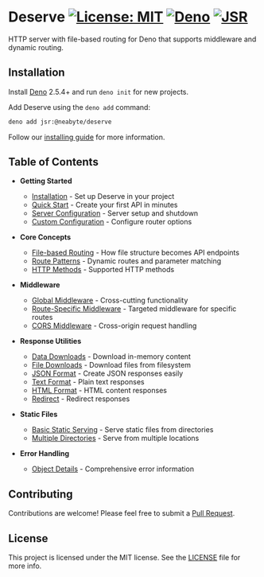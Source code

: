 # Deserve [![License: MIT](https://img.shields.io/badge/License-MIT-red.svg)](LICENSE) [![Deno](https://img.shields.io/badge/Deno-2.5.4-blue)](https://deno.land) [![JSR](https://jsr.io/badges/@neabyte/deserve)](https://jsr.io/@neabyte/deserve)

HTTP server with file-based routing for Deno that supports middleware and dynamic routing.

## Installation

Install [Deno](https://github.com/denoland/deno_install) 2.5.4+ and run `deno init` for new projects.

Add Deserve using the `deno add` command:

```bash
deno add jsr:@neabyte/deserve
```

Follow our [installing guide](https://docs-deserve.neabyte.com/getting-started/installation) for more information.

## Table of Contents

- **Getting Started**
  - [Installation](https://docs-deserve.neabyte.com/getting-started/installation) - Set up Deserve in your project
  - [Quick Start](https://docs-deserve.neabyte.com/getting-started/quick-start) - Create your first API in minutes
  - [Server Configuration](https://docs-deserve.neabyte.com/getting-started/server-configuration) - Server setup and shutdown
  - [Custom Configuration](https://docs-deserve.neabyte.com/getting-started/custom-configuration) - Configure router options

- **Core Concepts**
  - [File-based Routing](https://docs-deserve.neabyte.com/core-concepts/file-based-routing) - How file structure becomes API endpoints
  - [Route Patterns](https://docs-deserve.neabyte.com/core-concepts/route-patterns) - Dynamic routes and parameter matching
  - [HTTP Methods](https://docs-deserve.neabyte.com/core-concepts/http-methods) - Supported HTTP methods

- **Middleware**
  - [Global Middleware](https://docs-deserve.neabyte.com/middleware/global) - Cross-cutting functionality
  - [Route-Specific Middleware](https://docs-deserve.neabyte.com/middleware/route-specific) - Targeted middleware for specific routes
  - [CORS Middleware](https://docs-deserve.neabyte.com/middleware/cors) - Cross-origin request handling

- **Response Utilities**
  - [Data Downloads](https://docs-deserve.neabyte.com/response/data) - Download in-memory content
  - [File Downloads](https://docs-deserve.neabyte.com/response/file) - Download files from filesystem
  - [JSON Format](https://docs-deserve.neabyte.com/response/json) - Create JSON responses easily
  - [Text Format](https://docs-deserve.neabyte.com/response/text) - Plain text responses
  - [HTML Format](https://docs-deserve.neabyte.com/response/html) - HTML content responses
  - [Redirect](https://docs-deserve.neabyte.com/response/redirect) - Redirect responses

- **Static Files**
  - [Basic Static Serving](https://docs-deserve.neabyte.com/static-file/basic) - Serve static files from directories
  - [Multiple Directories](https://docs-deserve.neabyte.com/static-file/multiple) - Serve from multiple locations

- **Error Handling**
  - [Object Details](https://docs-deserve.neabyte.com/error-handling/object-details) - Comprehensive error information

## Contributing

Contributions are welcome! Please feel free to submit a [Pull Request](https://github.com/NeaByteLab/Deserve/pulls).

## License

This project is licensed under the MIT license. See the [LICENSE](LICENSE) file for more info.
